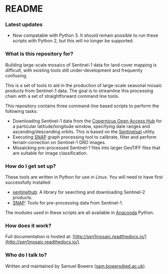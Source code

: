 # README #

### Latest updates ###

* Now compatable with Python 3. It should remain possible to run these scripts with Python 2, but this will no longer be supported.

### What is this repository for? ###

Building large-scale mosaics of Sentinel-1 data for land cover mapping is difficult, with existing tools still under-development and frequently confusing.

This is a set of tools to aid in the production of large-scale seasonal mosaic products from Sentinel-1 data. The goal is to streamline this processing chain with a set of straightforward command line tools.

This repository contains three command-line based scripts to perform the following tasks:

* Downloading Sentinel-1 data from the [Copernicus Open Access Hub](https://scihub.copernicus.eu/) for a particular latitude/longitude window, specifying date ranges and ascending/descending orbits. This is based on the [Sentinelsat](https://github.com/sentinelsat/sentinelsat) utility.
* Executing [SNAP](http://step.esa.int/main/toolboxes/snap/) graph processing tool to calibrate, filter and perform terrain-correction on Sentinel-1 GRD images.
* Mosaicking pre-processed Sentinel-1 files into larger GeoTIFF files that are suitable for image classification.

### How do I get set up? ###

These tools are written in Python for use in Linux. You will need to have first successfully installed:

* [sentinelhub](https://github.com/sinergise/sentinelhub): A library for searching and downloading Sentinel-2 products.
* [SNAP](http://step.esa.int/main/toolboxes/snap/): Tools for pre-processing data from Sentinel-1.

The modules used in these scripts are all available in [Anaconda](https://www.anaconda.com/download/) Python.

### How does it work? ###

Full documentation is hosted at: [http://sen1mosaic.readthedocs.io/](http://sen1mosaic.readthedocs.io/).

### Who do I talk to? ###

Written and maintained by Samuel Bowers ([sam.bowers@ed.ac.uk](mailto:sam.bowers@ed.ac.uk)).
